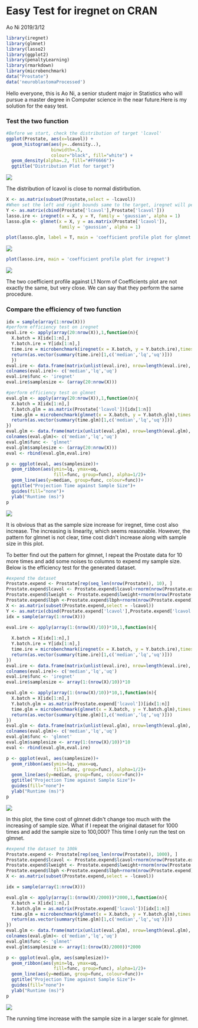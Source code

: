 Easy Test for iregnet on CRAN
================
Ao Ni
2019/3/12

``` r
library(iregnet)
library(glmnet)
library(lasso2)
library(ggplot2)
library(penaltyLearning)
library(rmarkdown)
library(microbenchmark)
data("Prostate")
data('neuroblastomaProcessed')
```


Hello everyone, this is Ao Ni, a senior student major in Statistics who will pursue a master degree in Computer science in the near future.Here is my solution for the easy test.

### Test the two function

``` r
#Before we start, check the distribution of target 'lcavol'
ggplot(Prostate, aes(x=lcavol)) + 
  geom_histogram(aes(y=..density..),    
                 binwidth=.5,
                 colour="black", fill="white") +
  geom_density(alpha=.2, fill="#FF6666")+
  ggtitle("Distribution Plot for target")
```

![](GSoC_AoNi_files/figure-markdown_github/unnamed-chunk-2-1.png)

The distribution of lcavol is close to normal distirbution.

``` r
X <- as.matrix(subset(Prostate,select = -lcavol))
#When set the left and right bounds same to the target, iregnet will perform lasso regression
Y <- as.matrix(cbind(Prostate['lcavol'],Prostate['lcavol']))
lasso.ire <- iregnet(x = X, y = Y, family = 'gaussian', alpha = 1)
lasso.glm <- glmnet(x = X, y = as.matrix(Prostate['lcavol']),
                    family = 'gaussian', alpha = 1)
```

``` r
plot(lasso.glm, label = T, main = 'coefficient profile plot for glmnet')
```

![](GSoC_AoNi_files/figure-markdown_github/unnamed-chunk-4-1.png)

``` r
plot(lasso.ire, main = 'coefficient profile plot for iregnet')
```

![](GSoC_AoNi_files/figure-markdown_github/unnamed-chunk-5-1.png)

The two coefficient profile against L1 Norm of Coefficients plot are not exactly the same, but very close. We can say that they perform the same procedure.

### Compare the efficiency of two function

``` r
idx = sample(array(1:nrow(X)))
#perform efficiency test on iregnet
eval.ire <- apply(array(20:nrow(X)),1,function(n){
  X.batch = X[idx[1:n],]
  Y.batch.ire = Y[idx[1:n],]
  time.ire = microbenchmark(iregnet(x = X.batch, y = Y.batch.ire),times = 100L, unit = 'ms')
  return(as.vector(summary(time.ire)[1,c('median','lq','uq')]))
  })
eval.ire <- data.frame(matrix(unlist(eval.ire), nrow=length(eval.ire), byrow=T))
colnames(eval.ire)<- c('median','lq','uq')
eval.ire$func <- 'iregnet'
eval.ire$samplesize <- (array(20:nrow(X)))

#perform efficiency test on glmnet
eval.glm <- apply(array(20:nrow(X)),1,function(n){
  X.batch = X[idx[1:n],]
  Y.batch.glm = as.matrix(Prostate['lcavol'])[idx[1:n]]
  time.glm = microbenchmark(glmnet(x = X.batch, y = Y.batch.glm),times = 100L, unit = 'ms')
  return(as.vector(summary(time.glm)[1,c('median','lq','uq')]))
})
eval.glm <- data.frame(matrix(unlist(eval.glm), nrow=length(eval.glm), byrow=T))
colnames(eval.glm)<- c('median','lq','uq')
eval.glm$func <- 'glmnet'
eval.glm$samplesize <- (array(20:nrow(X)))
eval <- rbind(eval.glm,eval.ire)

p <- ggplot(eval, aes(samplesize))+
  geom_ribbon(aes(ymin=lq, ymax=uq,
                  fill=func, group=func), alpha=1/2)+
  geom_line(aes(y=median, group=func, colour=func))+
  ggtitle("Projection Time against Sample Size")+
  guides(fill="none")+
  ylab("Runtime (ms)")
p
```

![](GSoC_AoNi_files/figure-markdown_github/unnamed-chunk-6-1.png)

It is obvious that as the sample size increase for iregnet, time cost also increase. The increasing is linearity, which seems reasonable. However, the pattern for glmnet is not clear, time cost didn't increase along with sample size in this plot.

To better find out the pattern for glmnet, I repeat the Prostate data for 10 more times and add some noises to columns to expend my sample size. Below is the efficiency test for the generated dataset.

``` r
#expend the dataset
Prostate.expend <- Prostate[rep(seq_len(nrow(Prostate)), 10), ]
Prostate.expend$lcavol <- Prostate.expend$lcavol+rnorm(nrow(Prostate.expend),0,0.1)
Prostate.expend$lweight <- Prostate.expend$lweight+rnorm(nrow(Prostate.expend),0,0.1)
Prostate.expend$lbph <-Prostate.expend$lbph+rnorm(nrow(Prostate.expend),0,0.1)
X <- as.matrix(subset(Prostate.expend,select = -lcavol))
Y <- as.matrix(cbind(Prostate.expend['lcavol'],Prostate.expend['lcavol']))
idx = sample(array(1:nrow(X)))

eval.ire <- apply(array(1:(nrow(X)/10))*10,1,function(n){
  
  X.batch = X[idx[1:n],]
  Y.batch.ire = Y[idx[1:n],]
  time.ire = microbenchmark(iregnet(x = X.batch, y = Y.batch.ire),times = 100L, unit = 'ms')
  return(as.vector(summary(time.ire)[1,c('median','lq','uq')]))
})
eval.ire <- data.frame(matrix(unlist(eval.ire), nrow=length(eval.ire), byrow=T))
colnames(eval.ire)<- c('median','lq','uq')
eval.ire$func <- 'iregnet'
eval.ire$samplesize <- array(1:(nrow(X)/10))*10

eval.glm <- apply(array(1:(nrow(X)/10))*10,1,function(n){
  X.batch = X[idx[1:n],]
  Y.batch.glm = as.matrix(Prostate.expend['lcavol'])[idx[1:n]]
  time.glm = microbenchmark(glmnet(x = X.batch, y = Y.batch.glm),times = 100L, unit = 'ms')
  return(as.vector(summary(time.glm)[1,c('median','lq','uq')]))
})
eval.glm <- data.frame(matrix(unlist(eval.glm), nrow=length(eval.glm), byrow=T))
colnames(eval.glm)<- c('median','lq','uq')
eval.glm$func <- 'glmnet'
eval.glm$samplesize <- array(1:(nrow(X)/10))*10
eval <- rbind(eval.glm,eval.ire)

p <- ggplot(eval, aes(samplesize))+
  geom_ribbon(aes(ymin=lq, ymax=uq,
                  fill=func, group=func), alpha=1/2)+
  geom_line(aes(y=median, group=func, colour=func))+
  ggtitle("Projection Time against Sample Size")+
  guides(fill="none")+
  ylab("Runtime (ms)")
p
```

![](GSoC_AoNi_files/figure-markdown_github/unnamed-chunk-7-1.png)

In this plot, the time cost of glmnet didn't change too much with the increasing of sample size. What if I repeat the original dataset for 1000 times and add the sample size to 100,000? This time I only run the test on glmnet.

``` r
#expend the dataset to 100k
Prostate.expend <- Prostate[rep(seq_len(nrow(Prostate)), 1000), ]
Prostate.expend$lcavol <- Prostate.expend$lcavol+rnorm(nrow(Prostate.expend),0,0.1)
Prostate.expend$lweight <- Prostate.expend$lweight+rnorm(nrow(Prostate.expend),0,0.1)
Prostate.expend$lbph <-Prostate.expend$lbph+rnorm(nrow(Prostate.expend),0,0.1)
X <- as.matrix(subset(Prostate.expend,select = -lcavol))

idx = sample(array(1:nrow(X)))

eval.glm <- apply(array(1:(nrow(X)/2000))*2000,1,function(n){
  X.batch = X[idx[1:n],]
  Y.batch.glm = as.matrix(Prostate.expend['lcavol'])[idx[1:n]]
  time.glm = microbenchmark(glmnet(x = X.batch, y = Y.batch.glm),times = 100L, unit = 'ms')
  return(as.vector(summary(time.glm)[1,c('median','lq','uq')]))
})
eval.glm <- data.frame(matrix(unlist(eval.glm), nrow=length(eval.glm), byrow=T))
colnames(eval.glm)<- c('median','lq','uq')
eval.glm$func <- 'glmnet'
eval.glm$samplesize <- array(1:(nrow(X)/2000))*2000

p <- ggplot(eval.glm, aes(samplesize))+
  geom_ribbon(aes(ymin=lq, ymax=uq,
                  fill=func, group=func), alpha=1/2)+
  geom_line(aes(y=median, group=func, colour=func))+
  ggtitle("Projection Time against Sample Size")+
  guides(fill="none")+
  ylab("Runtime (ms)")
p
```

![](GSoC_AoNi_files/figure-markdown_github/unnamed-chunk-8-1.png)

The running time increase with the sample size in a larger scale for glmnet. 
